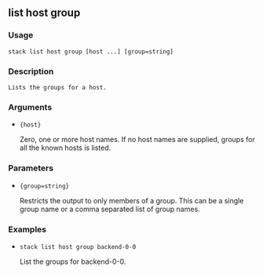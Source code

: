 ## list host group

### Usage

`stack list host group [host ...] [group=string]`

### Description


	Lists the groups for a host.

	

### Arguments

* `{host}`

   Zero, one or more host names. If no host names are supplied, groups
	for all the known hosts is listed.


### Parameters
* `{group=string}`

   Restricts the output to only members of a group. This can be a single
	group name or a comma separated list of group names.

### Examples

* `stack list host group backend-0-0`

   List the groups for backend-0-0.



